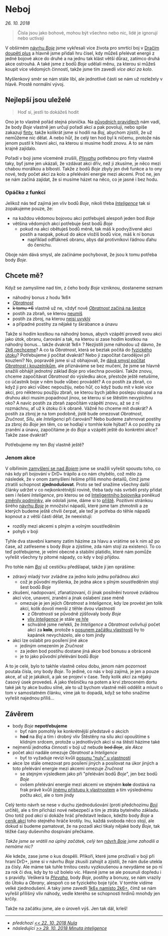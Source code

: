 # Neboj

*26. 10. 2018*

> Čísla jsou jako bohové, mohou být všechno nebo nic, lidé je ignorují nebo uctívají

V obšírném [návrhu *Boje*](2018-08-10-boj.md) jsme vykřesali více života pro smrtící boj v [Dračím doupěti plus](https://www.drdplus.info) a hlavně jsme přidali hru čísel, kdy můžeš přelévat energii z jedné bojové akce do druhé a na jednu tak klást větší důraz, zatímco druhá akce ostrouhá. A také jsme z bodů *Boje* udělali měnu, za kterou si můžeš koupit více vědomých činností, takže jsme tím zavedli *více akcí za kolo*.

Myšlenkový směr se nám stále líbí, ale jednotlivé části se nám už rozležely v hlavě. Prostě normální vývoj.

## Nejlepší jsou uleželé

> Hoď si, jestli to dokážeš hodit

Ono je to vlastně pořád stejná písnička. Na [původních pravidlech](https://pph.drdplus.info/?trial=1#boj) nám vadí, že body *Boje* vlastně jen určují pořadí akcí a pak povolují, nebo spíše zakazují [finty](https://bojovnik.drdplus.info/?trial=1#finty), takže kolikrát jsme si hodili na *Boj*, abychom zjistili, že už nemůžeme nic dělat. A nebo hůř, že celý ten hod byl k ničemu, protože nás jenom pustil k hlavní akci, na kterou si musíme hodit znovu. A to se nám krajně zajídalo.

Pořadí v boji jsme víceméně zrušili, [*Převahu*](2018-10-05-prevaha.md) potřebnou pro finty vlastně taky, byť jsme jen ukázali, že vzdávat akci dřív, než ji zkusíme, je něco mezi chabou morálkou a blbostí. Takže z bodů *Boje* zbyly jen dvě funkce a to ony nové, tedy počet akcí za kolo a přelévání energie mezi akcemi. Proč ne, jen se nám začíná zajídat, že si musíme házet na něco, co je jasné i bez hodu.

### Opáčko z funkcí
Jelikož nás teď zajímá jen vliv bodů *Boje*, nikoli třeba [*Inteligence*](2018-10-10-inteligentni_bojovnik.md) tak si zopakujeme pouze, že:

- na každou vědomou bojovou akci potřebuješ alespoň jeden bod *Boje*
- většina vědomých akcí potřebuje šest bodů *Boje*
    - pokud na akci obětuješ bodů méně, tak máš k podvyživené akci postih a naopak, pokud do akce vložíš bodů více, máš k ní bonus
        - například odflákneš obranu, abys dal protivníkovi řádnou ďahu do čenichu.

Oboje nám dává smysl, ale začínáme pochybovat, že jsou k tomu potřeba body *Boje*.

## Chcete mě?
Když se zamyslíme nad tím, z čeho body *Boje* vzniknou, dostaneme seznam

- náhodný bonus z hodu 1k6±
- [*Obratnost*](2018-08-10-boj.md#Shrnutí)
- ~~k tomu +6~~ vlastně už ne, vždyť nově [*Obratnost* začíná na šestce](2018-10-22-nula.md#Šestka)
- postih za zbraň, se kterou [neumíš](https://pph.drdplus.info/?trial=1#tabulka_postihu_za_chybejici_dovednost)
- postih za zbroj, na kterou [nejsi uvyklý](https://pph.drdplus.info/?trial=1#tabulka_zbroji_a_prileb)
- a případné postihy za nějaké ty škrábance a únavu

Takže si hodím kostkou na náhodný bonus, abych vzápětí provedl svou akci jako útok, obranu, čarování a tak, na kterou si zase hodím kostkou na náhodný bonus... takže dvakrát 1k6± ? Nezjistili jsme náhodou už dávno, že [2k6 nechceme](2018-08-10-boj.md#Magická_šestka)?
A co ta *Obratnost*, která se beztak počítá do [fyzického útoku](https://pph.drdplus.info/?trial=1#tabulka_bojovych_charakteristik)? Potřebujeme ji počítat dvakrát? Nebo ji započítat čarodějovi při kouzlení? No, popravdě jsme si už obhajovali, že [dává smysl počítat *Obratnost* i kouzelníkům](2018-08-10-boj.md#Různý_základ_boje_pro_různá_povolání), ale přiznáváme se bez mučení, že jsme se hlavně snažili obhájit jednotný základ *Boje* pro všechna povolání. Takže znovu, chceme započítávat *Obratnost* do výsledku akce, přestože ještě netušíme, co účastník boje v něm bude vůbec provádět?
A co postih za zbraň, co když ji pro akci vůbec nepoužiju, nebo hůř, co když budu mít v kole více akcí, pro některou použiju zbraň, se kterou bych jablko poslepu oloupal a na druhou akci musím popadnout jinou, se kterou si se štěstím nevypíchnu oko? A navíc postih za zbraň započítám vzápětí znovu, až se z ní rozmáchnu, ať už k útoku či k obraně. Vážně ho chceme mít dvakrát?
A postih za zbroj je na tom podobně, jistě bude omezovat *Obratnost*, *Zručnost*, *Sílu*, ale *Inteligenci* při čarování? Nebo budeme zahrnovat postihy za zbroj do *Boje* jen těm, co se hodlají v tomhle kole hýbat?
A co postihy za zranění a únavu, započítáme je do *Boje* a vzápětí ještě do konkrétní akce? Takže zase dvakrát?

Potřebujeme my ten *Boj* vlastně ještě?

### Jenom akce
V olbřímím [zamyšlení se nad *Bojem*](2018-08-10-boj.md) jsme se snažili vyřešit spoustu toho, co nás kdy při bojování v DrD+ trápilo a co nám chybělo, což mělo za následek, že v onom zamyšlení řešíme příliš mnoho detailů, čímž jsme ztratili schopnost **zjednodušovat**. Proto se teď snažíme všechny další články udržet v co nejkonkrétnější rovině, třeba tady nás svrběli prsty přidat sem i řešení *Inteligence*, pro kterou se od [Inteligentního bojovníka](2018-10-10-inteligentni_bojovnik.md) poněkud [změnily podmínky](2018-10-22-nula.md), ale odolali jsme, dáme si to [příště](2018-10-29-minuta_inteligence.md).
Pozitivní stránkou širého [návrhu *Boje*](2018-08-10-boj.md) je množství nápadů, které jsme tam zhmotnili a ze kterých budeme ještě chvíli čerpat, ale teď je potřeba do těhle nápadů kopnout a z větší části dělat, že neexistují:

- rozdíly mezi akcemi s plným a volným soustředěním
- pohyb v boji

Tyhle dva stavební kameny zatím házíme za hlavu a vrátíme se k nim až po čase, až zatřeseme s body *Boje* a zjistíme, zda nám stojí za existenci.
To co teď potřebujeme, je velmi obecné a stabilní platidlo, které nám pomůže vyřešit všechny ty pitomé nápady, co kdy v boji přijdou.

Pro tohle nám [*Boj*](2018-08-10-boj.md) už cestičku předšlapal, takže jí jen oprášíme:

- zdravý mladý tvor zvládne za jedno kolo jednu pořádnou akci
    - což je původní myšlenka, že jedna akce s plným soustředěním stojí šest bodů *Boje*
- zkušení, nadopovaní, zfanatizovaní, či jinak posilnění tvorové zvládnou akcí více, unavení, zranění a jinak oslabení zase méně
    - omezuje je jen jejich *Obratnost* a *Inteligence*, kdy lze provést jen tolik akcí, kolik dovolí menší z těhle dvou vlastností
        - z *Obratnosti* se původně zjišťovaly body *Boje*
        - [vliv *Inteligence*](2018-10-10-inteligentni_bojovnik.md) je stále [ve hře](2018-10-22-nula.md#Šestka)
        - schválně jsme neřekli, že *Inteligence* a *Obratnost* ovlivňují počet akcí za ~~**kolo**~~, protože s [posunem začátku vlastností](2018-10-22-nula.md) by to kapánek nevycházelo, ale o tom jindy 
- akci lze oslabit pro posílení jiné akce
    - jediným omezením je *Zručnost*
    - za jeden bod postihu dostane jiná akce bod bonusu a obráceně
    - je to jako původní přelévání bodů *Boje*

A to je celé, bylo to takhle vlastně celou dobu, jenom nám pozornost poutala čísla, ony body *Boje*. To jediné, co nás v boji zajímá, je jen a pouze akce, ať už je jakákoli, a jak se projeví v čase. Tedy kolik akcí za nějaký časový úsek provedeš. A jako třešničku na potem a krví zbroceném dortu také jak ty akce budou silné, ale to už bychom vlastně měli oddělit a mluvit o tom v samostatném článku, víme jak to dopadá, když se toho snažíme vyřešit najednou příliš...

## Závěrem

- body *Boje* **nepotřebujeme**
    - byť nám pomohly ke konkrétnější představě o akcích
    - **hod** na *Boj* a tím i drobný vliv Štěstěny na sílu akcí opouštíme s klidným srdcem, protože u jednotlivých akcí si na štěstí házíme také
- nejmenší jednotka činnosti v boji už nebude ~~bod *Boje*~~, ale *Akce*
- počet akcí nadále omezuje *Obratnost* a *Inteligence*
    - byť to vyžaduje revizi kvůli [posunu "nuly" u vlastností](2018-10-22-nula.md)
- akce lze stále omezovat pro posílení jiných a posilovat na úkor jiných a toto přelévání energie mezi akcemi omezuje *Zručnost*
    - se stejným výsledkem jako při "přelévání bodů *Boje*", jen bez bodů *Boje*
    - ovšem přelévání energie mezi akcemi ve stejném **kole** dostává na frak právě kvůli [jinému přístupu k vlastnostem](2018-10-22-nula.md) a tím výslednému počtu akcí, ale o tom jindy

Celý tento návrh se nese v duchu zjednodušování (proti předchozímu [*Boji*](2018-08-10-boj.md) určitě), ale s tím přichází nové nebezpečí a tím je ztráta bytelného základu. Ono totiž pod *akcí* si dokáže hráč představit ledaco, kdežto body *Boje* a [ceník akcí](2018-08-10-boj.md#Od_přírody_malé_akce) toho stejného hráče krotily.
Inu, každá svoboda něco stojí, ale dokud si budeme pamatovat, že na pozadí akcí tikaly nějaké body *Boje*, tak těžké časy duševního dospívání přečkáme.

*Takže jsme se vrátili na úplný začátek, celý ten [návrh Boje](2018-08-10-boj.md) jsme zahodili a nemáme nic?*

Ale kdeže, zase jsme o kus dospěli. Příkoří, které jsme prožívali v boji při hraní DrD+, jsme si v návrhu *Boje* zkusili zahojit a zjistili, že nám duše utekla za čísly. Ale máme tak tuhle trnitou cestu vyzkoušenou a nevydáme se po ní za rok či dva, kdy by to už bolelo víc.
Hlavně jsme se ale posunuli dopředu i s pravidly. Veškerá ta [*Převaha*](2018-10-05-prevaha.md), body *Boje*, postihy a bonusy, se nám vrazily do *Útoku* a *Obrany*, alespoň co se fyzického boje týče. V tomhle vidíme velké zjednodušení. A taky jsme zavedli [1k6± namísto 2k6+](2018-08-10-boj.md#Magická_šestka), čímž se nám vyřešil přílišný vliv náhody, vedle kterého se schopnosti hrdinů mnohdy jen krčily.

Takže na začátku jsme, ale o úroveň výš. Jen tak dál, krleš!

---

- *předchozí [<< 22. 10. 2018 Nula](2018-10-22-nula.md)*
- *následující [>> 29. 10. 2018 Minuta inteligence](2018-10-29-minuta_inteligence.md)*
